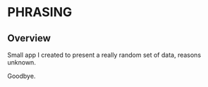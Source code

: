 # PHRASING

## Overview

Small app I created to present a really random set of data, reasons unknown.

Goodbye.